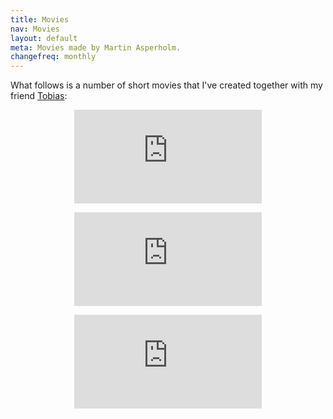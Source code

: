 ```yaml
---
title: Movies
nav: Movies
layout: default
meta: Movies made by Martin Asperholm.
changefreq: monthly
---
```


What follows is a number of short movies that I've created together with my friend [Tobias](https://www.tobiasmalm.com):

<p><center><div class="embed-container-YouTube169"><iframe src='https://www.youtube.com/embed/TaVqYRYRsF4' frameborder='0' webkitAllowFullScreen mozallowfullscreen allowFullScreen></iframe></div></center></p>
<p><center><div class="embed-container-YouTube169"><iframe src='https://www.youtube.com/embed/njtB0-g46iM' frameborder='0' webkitAllowFullScreen mozallowfullscreen allowFullScreen></iframe></div></center></p>
<p><center><div class="embed-container-YouTube169"><iframe src='https://www.youtube.com/embed/zNpSXE7Da7M' frameborder='0' webkitAllowFullScreen mozallowfullscreen allowFullScreen></iframe></div></center></p>
